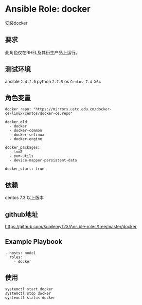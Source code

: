 # Ansible Role: docker

安装docker

## 要求

此角色仅在RHEL及其衍生产品上运行。

## 测试环境

ansible `2.4.2.0`
python `2.7.5`
os `Centos 7.4 X64`

## 角色变量
    docker_repo: "https://mirrors.ustc.edu.cn/docker-ce/linux/centos/docker-ce.repo"

    docker_old:
      - docker
      - docker-common
      - docker-selinux
      - docker-engine

    docker_packages:
      - lvm2
      - yum-utils
      - device-mapper-persistent-data
      
    docker_start: true

## 依赖

centos 7.3 以上版本

## github地址
https://github.com/kuailemy123/Ansible-roles/tree/master/docker

## Example Playbook

    - hosts: node1
      roles:
        - docker
        
## 使用
```
systemctl start docker
systemctl stop docker
systemctl status docker
```
